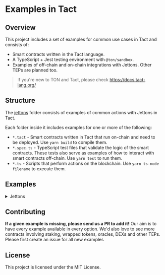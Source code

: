 # Examples in Tact

## Overview

This project includes a set of examples for common use cases in Tact and consists of:

- Smart contracts written in the Tact language.
- A TypeScript + Jest testing environment with `@ton/sandbox`.
- Examples of off-chain and on-chain integrations with Jettons. Other TEPs are planned too.

> If you're new to TON and Tact, please check https://docs.tact-lang.org/

## Structure

The [jettons](./jettons/) folder consists of examples of common actions with Jettons in Tact.

Each folder inside it includes examples for one or more of the following:

- `*.tact` - Smart contracts written in Tact that run on-chain and need to be deployed. Use `yarn build` to compile them.
- `*.spec.ts` - TypeScript test files that validate the logic of the smart contracts. These tests also serve as examples of how to interact with smart contracts off-chain. Use `yarn test` to run them.
- `*.ts` - Scripts that perform actions on the blockchain. Use `yarn ts-node filename` to execute them.

## Examples

<details>
  <summary>Jettons</summary>

### Receive Jettons

[Receive and verify incoming Jettons](./jettons/receive-jettons/)

This example demonstrates how to receive and verify incoming Jettons. It can be extended to support any custom Jetton implementation and handle additional logic after receiving funds.

### Send Jettons

[Send Jettons from your contract](./jettons/send-jettons/)

This example shows how to send Jettons from a contract. It includes both basic and extended modes for sending Jettons, allowing for custom payloads and additional parameters.

### Mint USDT

[Mint USDT](./jettons/mint-usdt/)

This example provides tools to mint USDT Jettons on the testnet. It includes a terminal script for deploying a Jetton minter and minting Jettons, as well as a Telegram bot that generates QR codes for minting transactions.

### On-Chain API

[On-Chain API for Jettons](./jettons/onchain-api/)

This example demonstrates how to interact with Jetton contracts on-chain. It includes fetching Jetton wallet addresses and balances directly from the blockchain, showcasing how to integrate on-chain data into your applications.

### Send USDT

[Send USDT from your contract](./jettons/send-usdt/)

This example focuses on sending USDT (Governance) Jettons. It is very much like [Send Jettons](#send-jettons) example, but with slightly different message structures. It supports both basic and extended modes for sending Jettons.

### Receive USDT

[Receive USDT on your contract](./jettons/receive-usdt/)

This example illustrates how to receive USDT Jettons and verify incoming transfer notifications. It is tailored for governance Jettons and includes logic for handling governance-specific state initialization.

</details>

## Contributing

**If a given example is missing, please send us a PR to add it!** Our aim is to have every example available in every option. We'd also love to see more contracts involving staking, wrapped tokens, oracles, DEXs and other TEPs. Please first create an issue for all new examples

## License

This project is licensed under the MIT License.
